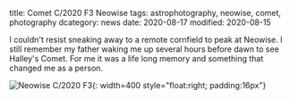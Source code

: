 title: Comet C/2020 F3 Neowise
tags: astrophotography, neowise, comet, photography
dcategory: news
date: 2020-08-17
modified: 2020-08-15

I couldn't resist sneaking away to a remote cornfield to peak at Neowise.   I still remember my father waking me up several hours before dawn to see Halley's Comet.   For me it was a life long memory and something that changed me as a person. 


![Neowise C/2020 F3]({static}/images/DSC_7768.JPG){: width=400 style="float:right; padding:16px"}

